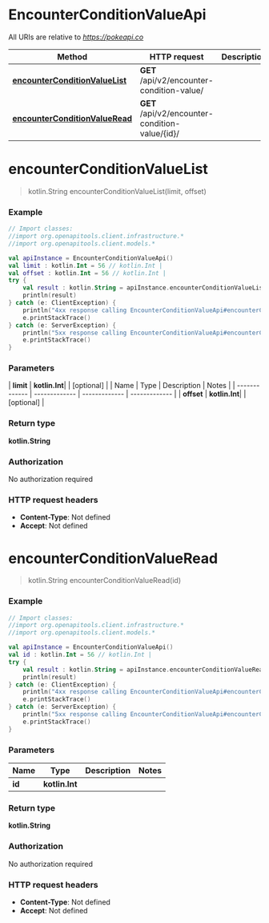 # EncounterConditionValueApi

All URIs are relative to *https://pokeapi.co*

| Method | HTTP request | Description |
| ------------- | ------------- | ------------- |
| [**encounterConditionValueList**](EncounterConditionValueApi.md#encounterConditionValueList) | **GET** /api/v2/encounter-condition-value/ |  |
| [**encounterConditionValueRead**](EncounterConditionValueApi.md#encounterConditionValueRead) | **GET** /api/v2/encounter-condition-value/{id}/ |  |


<a id="encounterConditionValueList"></a>
# **encounterConditionValueList**
> kotlin.String encounterConditionValueList(limit, offset)



### Example
```kotlin
// Import classes:
//import org.openapitools.client.infrastructure.*
//import org.openapitools.client.models.*

val apiInstance = EncounterConditionValueApi()
val limit : kotlin.Int = 56 // kotlin.Int | 
val offset : kotlin.Int = 56 // kotlin.Int | 
try {
    val result : kotlin.String = apiInstance.encounterConditionValueList(limit, offset)
    println(result)
} catch (e: ClientException) {
    println("4xx response calling EncounterConditionValueApi#encounterConditionValueList")
    e.printStackTrace()
} catch (e: ServerException) {
    println("5xx response calling EncounterConditionValueApi#encounterConditionValueList")
    e.printStackTrace()
}
```

### Parameters
| **limit** | **kotlin.Int**|  | [optional] |
| Name | Type | Description  | Notes |
| ------------- | ------------- | ------------- | ------------- |
| **offset** | **kotlin.Int**|  | [optional] |

### Return type

**kotlin.String**

### Authorization

No authorization required

### HTTP request headers

 - **Content-Type**: Not defined
 - **Accept**: Not defined

<a id="encounterConditionValueRead"></a>
# **encounterConditionValueRead**
> kotlin.String encounterConditionValueRead(id)



### Example
```kotlin
// Import classes:
//import org.openapitools.client.infrastructure.*
//import org.openapitools.client.models.*

val apiInstance = EncounterConditionValueApi()
val id : kotlin.Int = 56 // kotlin.Int | 
try {
    val result : kotlin.String = apiInstance.encounterConditionValueRead(id)
    println(result)
} catch (e: ClientException) {
    println("4xx response calling EncounterConditionValueApi#encounterConditionValueRead")
    e.printStackTrace()
} catch (e: ServerException) {
    println("5xx response calling EncounterConditionValueApi#encounterConditionValueRead")
    e.printStackTrace()
}
```

### Parameters
| Name | Type | Description  | Notes |
| ------------- | ------------- | ------------- | ------------- |
| **id** | **kotlin.Int**|  | |

### Return type

**kotlin.String**

### Authorization

No authorization required

### HTTP request headers

 - **Content-Type**: Not defined
 - **Accept**: Not defined

